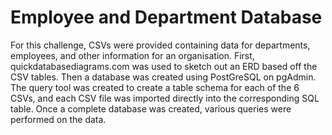 # Employee and Department Database

For this challenge, CSVs were provided containing data for departments, employees, and other information for an organisation.
First, quickdatabasediagrams.com was used to sketch out an ERD based off the CSV tables. Then a database was created using PostGreSQL on pgAdmin. The query tool was created to create a table schema for each of the 6 CSVs, and each CSV file was imported directly into the corresponding SQL table.
Once a complete database was created, various queries were performed on the data.
